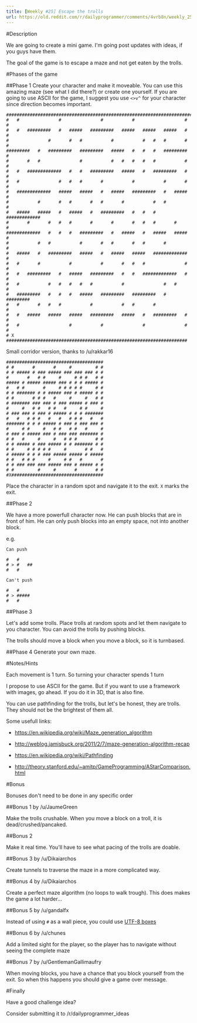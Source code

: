 ```yaml
---
title: [Weekly #25] Escape the trolls
url: https://old.reddit.com/r/dailyprogrammer/comments/4vrb8n/weekly_25_escape_the_trolls/
---
```


#Description

We are going to create a mini game. 
I'm going post updates with ideas, if you guys have them.

The goal of the game is to escape a maze and not get eaten by the trolls.

#Phases of the game

##Phase 1
Create your character and make it moveable.
You can use this amazing maze (see what I did there?) or create one yourself.
If you are going to use ASCII for the game, I suggest you use `<>v^` for your character since direction becomes important.

    #########################################################################
    #   #               #               #           #                   #   #
    #   #   #########   #   #####   #########   #####   #####   #####   #   #
    #               #       #   #           #           #   #   #       #   #
    #########   #   #########   #########   #####   #   #   #   #########   #
    #       #   #               #           #   #   #   #   #           #   #
    #   #   #############   #   #   #########   #####   #   #########   #   #
    #   #               #   #   #       #           #           #       #   #
    #   #############   #####   #####   #   #####   #########   #   #####   #
    #           #       #   #       #   #       #           #   #           #
    #   #####   #####   #   #####   #   #########   #   #   #   #############
    #       #       #   #   #       #       #       #   #   #       #       #
    #############   #   #   #   #########   #   #####   #   #####   #####   #
    #           #   #           #       #   #       #   #       #           #
    #   #####   #   #########   #####   #   #####   #####   #############   #
    #   #       #           #           #       #   #   #               #   #
    #   #   #########   #   #####   #########   #   #   #############   #   #
    #   #           #   #   #   #   #           #               #   #       #
    #   #########   #   #   #   #####   #########   #########   #   #########
    #   #       #   #   #           #           #   #       #               #
    #   #   #####   #####   #####   #########   #####   #   #########   #   #
    #   #                   #           #               #               #   #
    # X #####################################################################

Small corridor version, thanks to /u/rakkar16

    #####################################
    # #       #       #     #         # #
    # # ##### # ### ##### ### ### ### # #
    #       #   # #     #     # # #   # #
    ##### # ##### ##### ### # # # ##### #
    #   # #       #     # # # # #     # #
    # # ####### # # ##### ### # ##### # #
    # #       # # #   #     #     #   # #
    # ####### ### ### # ### ##### # ### #
    #     #   # #   # #   #     # #     #
    # ### ### # ### # ##### # # # #######
    #   #   # # #   #   #   # # #   #   #
    ####### # # # ##### # ### # ### ### #
    #     # #     #   # #   # #   #     #
    # ### # ##### ### # ### ### ####### #
    # #   #     #     #   # # #       # #
    # # ##### # ### ##### # # ####### # #
    # #     # # # # #     #       # #   #
    # ##### # # # ### ##### ##### # #####
    # #   # # #     #     # #   #       #
    # # ### ### ### ##### ### # ##### # #
    # #         #     #       #       # #
    #X###################################

Place the character in a random spot and navigate it to the exit. `X` marks the exit.

##Phase 2

We have a more powerfull character now. He can push blocks that are in front of him.
He can only push blocks into an empty space, not into another block.

e.g.

    Can push

    #   #     
    # > #   ##
    #   #        

    Can't push
    
    #   #     
    # > #####
    #   #   

##Phase 3

Let's add some trolls. Place trolls at random spots and let them navigate to you character.
You can avoid the trolls by pushing blocks. 

The trolls should move a block when you move a block, so it is turnbased.

##Phase 4
Generate your own maze.

#Notes/Hints

Each movement is 1 turn. So turning your character spends 1 turn

I propose to use ASCII for the game. 
But if you want to use a framework with images, go ahead. If you do it in 3D, that is also fine.

You can use pathfinding for the trolls, but let's be honest, they are trolls. They should not be the brightest of them all.

Some usefull links:

- https://en.wikipedia.org/wiki/Maze_generation_algorithm
- http://weblog.jamisbuck.org/2011/2/7/maze-generation-algorithm-recap

- https://en.wikipedia.org/wiki/Pathfinding
- http://theory.stanford.edu/~amitp/GameProgramming/AStarComparison.html

#Bonus

Bonuses don't need to be done in any specific order

##Bonus 1 by /u/JaumeGreen

Make the trolls crushable. When you move a block on a troll, it is dead/crushed/pancaked.

##Bonus 2

Make it real time. You'll have to see what pacing of the trolls are doable.

##Bonus 3 by /u/Dikaiarchos

Create tunnels to traverse the maze in a more complicated way.

##Bonus 4 by /u/Dikaiarchos

Create a perfect maze algorithm (no loops to walk trough). This does makes the game a lot harder...

##Bonus 5 by /u/gandalfx

Instead of using `#` as a wall piece, you could use [UTF-8 boxes](https://en.wikipedia.org/wiki/Box-drawing_character)

##Bonus 6 by /u/chunes

Add a limited sight for the player, so the player has to navigate without seeing the complete maze

##Bonus 7 by /u/GentlemanGallimaufry

When moving blocks, you have a chance that you block yourself from the exit.
So when this happens you should give a game over message.

#Finally

Have a good challenge idea?

Consider submitting it to /r/dailyprogrammer_ideas